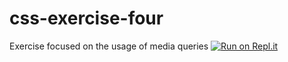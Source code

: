 # css-exercise-four
Exercise focused on the usage of media queries
[![Run on Repl.it](https://repl.it/badge/github/mpavko2/css-exercise-four)](https://repl.it/github/mpavko2/css-exercise-four)
